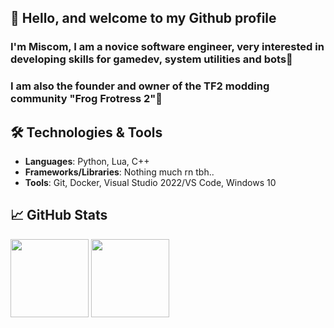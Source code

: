 ## **👋 Hello, and welcome to my Github profile** 
### **I'm Miscom, I am a novice software engineer, very interested in developing skills for gamedev, system utilities and bots🔨**
### **I am also the founder and owner of the TF2 modding community "Frog Frotress 2"🐸**

## 🛠️ Technologies & Tools
- **Languages**: Python, Lua, C++
- **Frameworks/Libraries**: Nothing much rn tbh..
- **Tools**: Git, Docker, Visual Studio 2022/VS Code, Windows 10

## 📈 GitHub Stats
<img height="125" src="https://github-readme-stats.vercel.app/api?username=miscommon&theme=dark&show_icons=true&hide_border=true&count_private=true" /> <img height="125" src="https://github-readme-stats.vercel.app/api/top-langs/?username=miscommon&theme=dark&show_icons=true&hide_border=true&layout=compact" />
